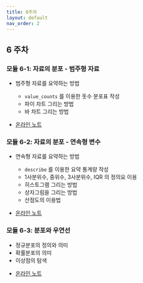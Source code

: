 ```yaml
---
title: 6주차
layout: default
nav_order: 2
---
```



## 6 주차

### 모듈 6-1: 자료의 분포 - 범주형 자료


-  범주형 자료를 요약하는 방법

    + `value_counts` 를 이용한 돗수 분포표 작성
    + 파이 차트 그리는 방법
    + 바 차트 그리는 방법

- [온라인 노트](https://uos-bigdata.github.io/bigdatabook/chapters/05/data_distribution.html#id4)

### 모듈 6-2: 자료의 분포 - 연속형 변수 

- 연속형 자료를 요약하는 방법

    + `describe` 를 이용한 요약 통계량 작성
    + 1사분위수, 중위수, 3사분위수, IQR 의 정의요 이용
    + 히스토그램 그리는 방법
    + 상자그림을 그리는 방법
    + 산점도의 이용법

+ [온라인 노트](https://uos-bigdata.github.io/bigdatabook/chapters/05/data_distribution.html#id5)


### 모듈 6-3: 분포와 우연선

- 정규분포의 정의와 의미
- 확률분포의 의미
- 이상점의 탐색

+ [온라인 노트](https://uos-bigdata.github.io/bigdatabook/chapters/05/data_randomness.html#)
 